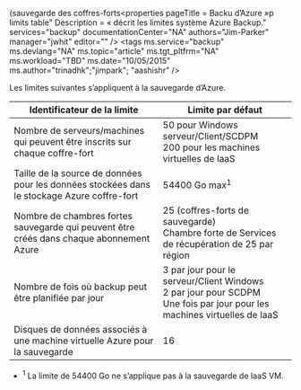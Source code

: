  (sauvegarde des coffres-forts<properties
   pageTitle = Backu d’Azure »p limits table"
   Description = « décrit les limites système Azure Backup."
   services="backup"
   documentationCenter="NA"
   authors="Jim-Parker"
   manager="jwhit"
   editor="" />
<tags
   ms.service="backup"
   ms.devlang="NA"
   ms.topic="article"
   ms.tgt_pltfrm="NA"
   ms.workload="TBD"
   ms.date="10/05/2015"
   ms.author="trinadhk";"jimpark"; "aashishr" />


Les limites suivantes s’appliquent à la sauvegarde d’Azure.

| Identificateur de la limite | Limite par défaut |
|---|---|
|Nombre de serveurs/machines qui peuvent être inscrits sur chaque coffre-fort|50 pour Windows serveur/Client/SCDPM <br/> 200 pour les machines virtuelles de IaaS|
|Taille de la source de données pour les données stockées dans le stockage Azure coffre-fort|54400 Go max<sup>1</sup>|
|Nombre de chambres fortes sauvegarde qui peuvent être créés dans chaque abonnement Azure|25 (coffres-forts de sauvegarde) <br/> Chambre forte de Services de récupération de 25 par région|
|Nombre de fois où backup peut être planifiée par jour|3 par jour pour le serveur/Client Windows <br/> 2 par jour pour SCDPM <br/> Une fois par jour pour les machines virtuelles de IaaS|
|Disques de données associés à une machine virtuelle Azure pour la sauvegarde|16|

- <sup>1</sup> La limite de 54400 Go ne s’applique pas à la sauvegarde de IaaS VM.

